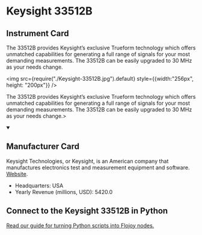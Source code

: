 
# Keysight 33512B

## Instrument Card

<div className="flex">

<div>

The 33512B provides Keysight’s exclusive Trueform technology which offers unmatched capabilities for generating a full range of signals for your most demanding measurements. The 33512B can be easily upgraded to 30 MHz as your needs change.

</div>

<img src={require("./Keysight-33512B.jpg").default} style={{width:"256px", height: "200px"}} />

</div>

The 33512B provides Keysight’s exclusive Trueform technology which offers unmatched capabilities for generating a full range of signals for your most demanding measurements. The 33512B can be easily upgraded to 30 MHz as your needs change.>

<details open>
<summary><h2>Manufacturer Card</h2></summary>

Keysight Technologies, or Keysight, is an American company that manufactures electronics test and measurement equipment and software. <a href="https://www.keysight.com/us/en/home.html">Website</a>.

<ul>
  <li>Headquarters: USA</li>
  <li>Yearly Revenue (millions, USD): 5420.0</li>
</ul>
</details>

## Connect to the Keysight 33512B in Python

[Read our guide for turning Python scripts into Flojoy nodes.](https://docs.flojoy.ai/custom-nodes/creating-custom-node/)


